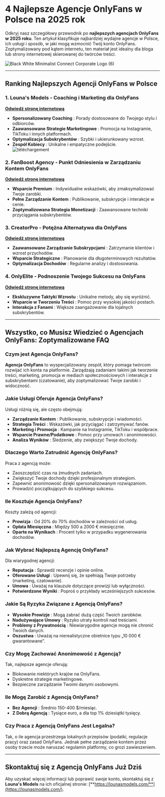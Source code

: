 # 4 Najlepsze Agencje OnlyFans w Polsce na 2025 rok

Odkryj nasz szczegółowy przewodnik po **najlepszych agencjach OnlyFans w 2025 roku**. Ten artykuł klasyfikuje najbardziej wydajne agencje w Polsce, ich usługi i sposób, w jaki mogą wzmocnić Twój konto OnlyFans. Zoptymalizowany pod kątem internetu, ten materiał jest idealny dla bloga lub strony internetowej skierowanej do twórców treści.

![Black White Minimalist Connect Corporate Logo (6)](https://github.com/user-attachments/assets/6aca612d-8792-4ee2-b0b1-f4c328949187)

---

## Ranking Najlepszych Agencji OnlyFans w Polsce

### 1. Louna's Models - Coaching i Marketing dla OnlyFans  
[**Odwiedź stronę internetową**](https://lounasmodels.com/)  
- **Spersonalizowany Coaching** : Porady dostosowane do Twojego stylu i odbiorców.  
- **Zaawansowane Strategie Marketingowe** : Promocja na Instagramie, TikToku i innych platformach.  
- **Optymalizacja Subskrybentów** : Szybki i ukierunkowany wzrost.  
- **Zespół Kobiecy** : Unikalne i empatyczne podejście.  
![téléchargement](https://github.com/user-attachments/assets/836a7013-86d5-4e22-a9e5-56e58676dd40)

### 2. FanBoost Agency - Punkt Odniesienia w Zarządzaniu Kontem OnlyFans  
[**Odwiedź stronę internetową**](https://airtable.com/appE8GDndgTNfeLbc/shrjlh9GLQh68BG7Z)  
- **Wsparcie Premium** : Indywidualne wskazówki, aby zmaksymalizować Twoje zarobki.  
- **Pełne Zarządzanie Kontem** : Publikowanie, subskrypcje i interakcje w cenie.  
- **Zoptymalizowana Strategia Monetizacji** : Zaawansowane techniki przyciągania subskrybentów.  

### 3. CreatorPro - Potężna Alternatywa dla OnlyFans  
[**Odwiedź stronę internetową**](https://airtable.com/appE8GDndgTNfeLbc/shrjlh9GLQh68BG7Z)  
- **Zaawansowane Zarządzanie Subskrypcjami** : Zatrzymanie klientów i wzrost przychodów.  
- **Wsparcie Strategiczne** : Planowanie dla długoterminowych rezultatów.  
- **Optymalizacja Dochodów** : Regularne analizy i dostosowania.  

### 4. OnlyElite - Podnoszenie Twojego Sukcesu na OnlyFans  
[**Odwiedź stronę internetową**](https://airtable.com/appE8GDndgTNfeLbc/shrjlh9GLQh68BG7Z)  
- **Ekskluzywne Taktyki Wzrostu** : Unikalne metody, aby się wyróżnić.  
- **Wsparcie w Tworzeniu Treści** : Pomoc przy wysokiej jakości postach.  
- **Interakcja z Fanami** : Większe zaangażowanie dla lojalnych subskrybentów.  

---

## Wszystko, co Musisz Wiedzieć o Agencjach OnlyFans: Zoptymalizowane FAQ

### Czym jest Agencja OnlyFans?  
**Agencja OnlyFans** to wyspecjalizowany zespół, który pomaga twórcom rozwijać ich konta na platformie. Zarządzają zadaniami takimi jak tworzenie treści, marketing, promocja w mediach społecznościowych i interakcje z subskrybentami (czatowanie), aby zoptymalizować Twoje zarobki i widoczność.

### Jakie Usługi Oferuje Agencja OnlyFans?  
Usługi różnią się, ale często obejmują:  
- **Zarządzanie Kontem** : Publikowanie, subskrypcje i wiadomości.  
- **Strategia Treści** : Wskazówki, jak przyciągać i zatrzymywać fanów.  
- **Marketing i Promocja** : Kampanie na Instagramie, TikToku i współprace.  
- **Wsparcie Prawne/Podatkowe** : Pomoc przy umowach i anonimowości.  
- **Analiza Wyników** : Śledzenie, aby zwiększyć Twoje dochody.

### Dlaczego Warto Zatrudnić Agencję OnlyFans?  
Praca z agencją może:  
- Zaoszczędzić czas na żmudnych zadaniach.  
- Zwiększyć Twoje dochody dzięki profesjonalnym strategiom.  
- Zapewnić anonimowość dzięki spersonalizowanym rozwiązaniom.  
- Prowadzić początkujących do szybkiego sukcesu.

### Ile Kosztuje Agencja OnlyFans?  
Koszty zależą od agencji:  
- **Prowizja** : Od 20% do 70% dochodów w zależności od usług.  
- **Opłata Miesięczna** : Między 500 a 2000 € miesięcznie.  
- **Oparte na Wynikach** : Procent tylko w przypadku wygenerowania dochodów.

### Jak Wybrać Najlepszą Agencję OnlyFans?  
Dla wiarygodnej agencji:  
- **Reputacja** : Sprawdź recenzje i opinie online.  
- **Oferowane Usługi** : Upewnij się, że spełniają Twoje potrzeby (marketing, czatowanie).  
- **Umowa** : Uważaj na klauzule dotyczące prowizji lub wyłączności.  
- **Potwierdzone Wyniki** : Poproś o przykłady wcześniejszych sukcesów.

### Jakie Są Ryzyka Związane z Agencją OnlyFans?  
- **Wysokie Prowizje** : Mogą zabrać dużą część Twoich zarobków.  
- **Nadużywające Umowy** : Ryzyko utraty kontroli nad treściami.  
- **Problemy z Prywatnością** : Niewiarygodne agencje mogą nie chronić Twoich danych.  
- **Oszustwa** : Uważaj na nierealistyczne obietnice typu „10 000 € gwarantowane”.

### Czy Mogę Zachować Anonimowość z Agencją?  
Tak, najlepsze agencje oferują:  
- Blokowanie niektórych krajów na OnlyFans.  
- Dyskretne strategie marketingowe.  
- Bezpieczne zarządzanie Twoimi danymi osobowymi.

### Ile Mogę Zarobić z Agencją OnlyFans?  
- **Bez Agencji** : Średnio 150-400 $/miesiąc.  
- **Z Dobrą Agencją** : Tysiące euro, a dla top 1% dziesiątki tysięcy.  


### Czy Praca z Agencją OnlyFans Jest Legalna?  
Tak, o ile agencja przestrzega lokalnych przepisów (podatki, regulacje pracy) oraz zasad OnlyFans. Jednak pełne zarządzanie kontem przez osoby trzecie może naruszać regulamin platformy, co grozi zawieszeniem.

---

## Skontaktuj się z Agencją OnlyFans Już Dziś  
Aby uzyskać więcej informacji lub poprawić swoje konto, skontaktuj się z **Louna's Models** na ich oficjalnej stronie: [**https://lounasmodels.com/**](https://lounasmodels.com/).  

